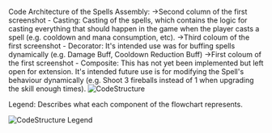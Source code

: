 Code Architecture of the Spells Assembly:
->Second column of the first screenshot - Casting: Casting of the spells, which contains the logic for casting everything that should happen in the game when the player casts a spell (e.g. cooldown and mana consumption, etc).
->Third coloum of the first screenshot - Decorator: It's intended use was for buffing spells dynamically (e.g. Damage Buff, Cooldown Reduction Buff)
->First coloum of the first screenshot - Composite: This has not yet been implemented but left open for extension. It's intended future use is for modifying the Spell's behaviour dynamically (e.g. Shoot 3 fireballs instead of 1 when upgrading the skill enough times). 
![CodeStructure](https://github.com/user-attachments/assets/37c72144-2604-4716-9f4a-11e52adb458e) 

Legend: Describes what each component of the flowchart represents.

![CodeStructure Legend](https://github.com/user-attachments/assets/50c32e59-930a-4d18-82e8-0ed4dea0eece)
